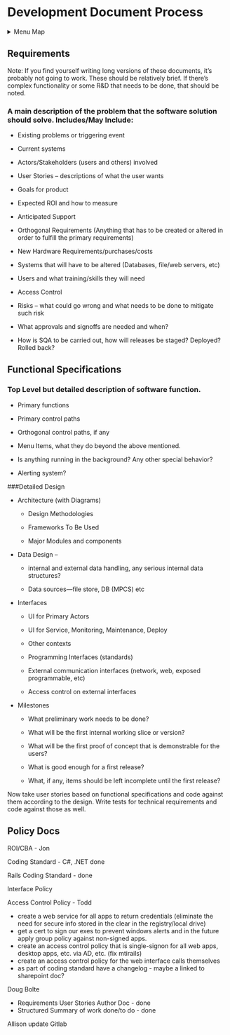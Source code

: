 # Development Document Process

<details><summary>Menu Map</summary>
<p>

* [Home](../README.md)
  * [Development Cycle](Dev_Cycle.md)
  * [Documentation Scopes](Documentation_Scopes.md)  
    * [**Dev Documentation** :arrow\_backward: (Current Page) ](Document_Design.md)
    * [Markdown Language Guide](Markdown_Language_Guide.md)
      * [Block Quotes](md_pages/Blockquotes_Tutorial.md)
      * [Colors](md_pages/Colors_Tutorial.md)
      * [Emojis](md_pages/Emojis_Tutorial.md)
      * [Emphasis](md_pages/Emphasis_Tutorial.md)
      * [Footnotes](md_pages/Footnotes_Tutorial.md)
      * [Headings](md_pages/Headings_Tutorial.md)
      * [Horizontal Rules](md_pages/Horizontal_Ruiles_Tutorial.md)
      * [Line Breaks](md_pages/Line_Breaks_Tutorial.md)
      * [Links](md_pages/Links_Tutorial.md)
      * [Lists](md_pages/Lists_Tutorial.md)
      * [Math](md_pages/Math_Tutorial.md)
      * [Paragraphs](md_pages/Paragraphs_Tutorial.md)
      * [Syntax Highlighted Code](md_pages/Syntax_Highlighed_Code_Tutorial.md)
      * [Tables](md_pages/Tables_Tutorial.md)
    * [Markdown Lint Guide](Markdown_Lint_Guide.md)
    * [Your README.md](Create_README.md)
  * [Software versioning](Software_Versioning.md)
  * [Source Control](Source_Control.md)  
  * [Code Reviews](Code_Reviews.md)  
  * [Coding Standards](Coding_Standards.md)  
  * [Project references](Project_References.md) 

</p>
</details>

## Requirements

Note: If you find yourself writing long versions of these documents, it’s probably not going to work.  These should be relatively brief.  If there’s complex functionality or some R&D that needs to be done, that should be noted.

### A main description of the problem that the software solution should solve.  Includes/May Include:

* Existing problems or triggering event

* Current systems

* Actors/Stakeholders (users and others) involved

* User Stories – descriptions of what the user wants

* Goals for product

* Expected ROI and how to measure

* Anticipated Support

* Orthogonal Requirements (Anything that has to be created or altered in order to fulfill the primary requirements)

* New Hardware Requirements/purchases/costs

* Systems that will have to be altered (Databases, file/web servers, etc)

* Users and what training/skills they will need

* Access Control

* Risks – what could go wrong and what needs to be done to mitigate such risk

* What approvals and signoffs are needed and when?

* How is SQA to be carried out, how will releases be staged? Deployed? Rolled back?



## Functional Specifications

### Top Level but detailed description of software function.

* Primary functions

* Primary control paths

* Orthogonal control paths, if any

* Menu Items, what they do beyond the above mentioned.

* Is anything running in the background?  Any other special behavior?

* Alerting system?

###Detailed Design

* Architecture (with Diagrams)

  * Design Methodologies

  * Frameworks To Be Used

  * Major Modules and components

* Data Design –

  * internal and external data handling, any serious internal data structures?

  * Data sources—file store, DB (MPCS) etc

* Interfaces

  * UI for Primary Actors

  * UI for Service, Monitoring, Maintenance, Deploy

  * Other contexts

  * Programming Interfaces (standards)

  * External communication interfaces (network, web, exposed programmable, etc)

  * Access control on external interfaces

* Milestones

  * What preliminary work needs to be done?

  * What will be the first internal working slice or version?

  * What will be the first proof of concept that is demonstrable for the users?

  * What is good enough for a first release?

  * What, if any, items should be left incomplete until the first release?

Now take user stories based on functional specifications and code against them according to the design. Write tests for technical requirements and code against those as well.

## Policy Docs

ROI/CBA  - Jon

Coding Standard - C#, .NET done

Rails Coding Standard - done

Interface Policy

Access Control Policy - Todd

* create a web service for all apps to return credentials (eliminate the need for secure info stored in the clear in the registry/local drive)
* get a cert to sign our exes to prevent windows alerts and in the future apply group policy against non-signed apps.
* create an access control policy that is single-signon for all web apps, desktop apps, etc.  via AD, etc. (fix mtirails)
* create an access control policy for the web interface calls themselves
* as part of coding standard have a changelog - maybe a linked to sharepoint doc?

Doug Bolte

* Requirements User Stories Author Doc - done
* Structured Summary of work done/to do - done

Allison update Gitlab
